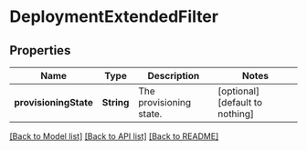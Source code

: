 # DeploymentExtendedFilter


## Properties
Name | Type | Description | Notes
------------ | ------------- | ------------- | -------------
**provisioningState** | **String** | The provisioning state. | [optional] [default to nothing]


[[Back to Model list]](../README.md#models) [[Back to API list]](../README.md#api-endpoints) [[Back to README]](../README.md)


